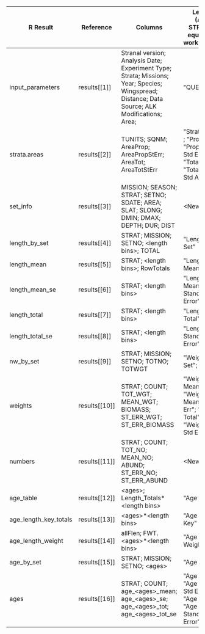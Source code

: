 |	R Result	|	Reference	|	Columns	|	Legacy (APL) STRANAL equivalent worksheet(s)	|
|	------------------------------	|	------------------------------	|	------------------------------	|	------------------------------	|
|	input&#95;parameters	|	results[[1]] 	|	Stranal version; Analysis Date; Experiment Type; Strata; Missions; Year; Species; Wingspread; Distance; Data Source; ALK Modifications; Area;	|	&quot;QUERY&quot;	|
|	strata.areas	|	results[[2]] 	|	TUNITS; SQNM; AreaProp; AreaPropStErr; AreaTot; AreaTotStErr	|	&quot;Strata Area&quot; ; &quot;Prop Area&quot;; &quot;Prop Area Std Err&quot;; &quot;Total Area&quot;; &quot;Total Area Std Area&quot;            	|
|	set&#95;info	|	results[[3]] 	|	MISSION; SEASON; STRAT; SETNO; SDATE; AREA; SLAT; SLONG; DMIN; DMAX; DEPTH; DUR; DIST	|	&lt;New&gt;	|
|	length&#95;by&#95;set	|	results[[4]] 	|	STRAT; MISSION; SETNO; &lt;length bins&gt;; TOTAL	|	&quot;Length by Set&quot;	|
|	length&#95;mean	|	results[[5]] 	|	STRAT; &lt;length bins&gt;; RowTotals	|	&quot;Length Mean&quot;	|
|	length&#95;mean&#95;se	|	results[[6]] 	|	STRAT; &lt;length bins&gt;	|	&quot;Length Mean Standard Error&quot;	|
|	length&#95;total	|	results[[7]] 	|	STRAT; &lt;length bins&gt;	|	&quot;Length Total&quot;	|
|	length&#95;total&#95;se	|	results[[8]] 	|	STRAT; &lt;length bins&gt;	|	&quot;Length Total Standard Error&quot;	|
|	nw&#95;by&#95;set	|	results[[9]] 	|	STRAT; MISSION; SETNO; TOTNO; TOTWGT	|	&quot;Weight By Set&quot;; &lt;New&gt;	|
|	 weights	|	results[[10]]	|	STRAT; COUNT; TOT&#95;WGT; MEAN&#95;WGT; BIOMASS; ST&#95;ERR&#95;WGT; ST&#95;ERR&#95;BIOMASS	|	&quot;Weight Mean&quot;;  &quot;Weight Mean Std Err&quot;;  &quot;Weight Total&quot;; &quot;Weight Total Std Err&quot;	|
|	 numbers	|	results[[11]]	|	STRAT; COUNT; TOT&#95;NO; MEAN&#95;NO; ABUND; ST&#95;ERR&#95;NO; ST&#95;ERR&#95;ABUND	|	&lt;New&gt;	|
|	 age&#95;table	|	results[[12]]	|	&lt;ages&gt;; Length&#95;Totals*&lt;length bins&gt;	|	 &quot;Age Table&quot;	|
|	 age&#95;length&#95;key&#95;totals	|	results[[13]]	|	&lt;ages&gt;*&lt;length bins&gt;	|	&quot;Age Length Key&quot;	|
|	 age&#95;length&#95;weight	|	results[[14]]	|	allFlen; FWT.&lt;ages&gt;*&lt;length bins&gt;	|	&quot;Age Length Weight&quot;	|
|	 age&#95;by&#95;set	|	results[[15]]	|	STRAT; MISSION; SETNO; &lt;ages&gt;	|	&quot;Age By Set&quot;	|
|	 ages	|	results[[16]]	|	STRAT; COUNT; age&#95;&lt;ages&gt;&#95;mean; age&#95;&lt;ages&gt;&#95;se; age&#95;&lt;ages&gt;&#95;tot; age&#95;&lt;ages&gt;&#95;tot&#95;se	|	&quot;Age Mean&quot;; &quot;Age Mean Std Error&quot;; &quot;Age Total&quot;; &quot;Age Total Standard Error&quot;                       	|
